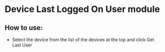 # Device Last Logged On User module

## How to use:
* Select the device from the list of the devices at the top and click Get Last User
